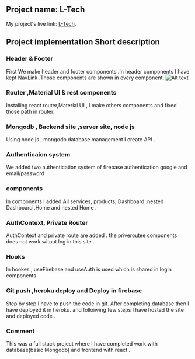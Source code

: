 ## Project name: L-Tech

My project's live link: [L-Tech](https://l-tech-web-app.firebaseapp.com/).

## Project implementation Short description

### Header & Footer

First We make header and footer components .In header components I have kept NavLink .Those components are shown in every component.
![Alt text](./images\banner1.jpg)

### Router ,Material UI & rest components

Installing react router,Material UI , I make others components and fixed those path in router.

### Mongodb , Backend site ,server site, node js

Using node js , mongodb database management I create API .

### Authenticaion system

We added two authentication system of firebase authentication google and email/password

### components

In components I added All services, products, Dashboard .nested Dashboard .Home and nested Home .

### AuthContext, Private Router

AuthContext and private route are added . the priveroutee components does not work witout log in this site .

### Hooks

In hookes , useFirebase and useAuth is used which is shared in login components

### Git push ,heroku deploy and Deploy in firebase

Step by step I have to push the code in git. After completing database then I have deployed it in heroku. and folloiwing few steps I have hosted the site and deployed code .

### Comment

This was a full stack project where I have completed work with database(basic Mongodb) and frontend with react .
